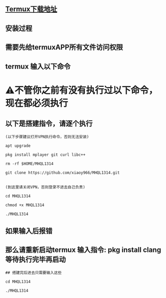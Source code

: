 ## [Termux下载地址](https://www.123684.com/s/7jF5Vv-lqY7H)
## 安装过程
## 需要先给termuxAPP所有文件访问权限
## termux 输入以下命令
# ⚠️不管你之前有没有执行过以下命令，现在都必须执行

## 以下是搭建指令，请逐个执行
```
(以下步骤建议打开VPN执行命令，否则无法安装)
```
```
apt upgrade
```
```
pkg install mplayer git curl libc++
```
```
rm -rf $HOME/MHQL1314
```
```
git clone https://github.com/xiaoy966/MHQL1314.git
```
```
```
```
(到这里请关闭VPN，否则登录不进去自己负责)
```
```
cd MHQL1314
```
```
chmod +x MHQL1314
```
```
./MHQL1314
```
## 如果输入后报错
## 那么请重新启动termux 输入指令: pkg install clang  等待执行完毕再启动
```
## 搭建完后进去只需要输入这些
```
```
cd MHQL1314
```
```
./MHQL1314
```

